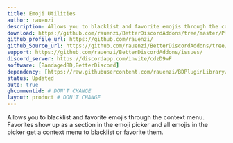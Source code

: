 ```yaml
---
title: Emoji Utilities
author: rauenzi
description: Allows you to blacklist and favorite emojis through the context menu. Favorites show up as a section in the emoji picker and all emojis in the picker get a context menu to blacklist or favorite them.
download: https://github.com/rauenzi/BetterDiscordAddons/tree/master/Plugins/EmojiUtilities
github_profile_url: https://github.com/rauenzi/
github_Source_url: https://github.com/rauenzi/BetterDiscordAddons/tree/master/Plugins/EmojiUtilities
support: https://github.com/rauenzi/BetterDiscordAddons/issues/
discord_server: https://discordapp.com/invite/cdzD9wF
software: [BandagedBD,BetterDiscord]
dependency: [https://raw.githubusercontent.com/rauenzi/BDPluginLibrary/master/release/0PluginLibrary.plugin.js]
status: Updated
auto: true
ghcommentid: # DON'T CHANGE
layout: product # DON'T CHANGE
---
```

Allows you to blacklist and favorite emojis through the context menu. Favorites show up as a section in the emoji picker and all emojis in the picker get a context menu to blacklist or favorite them.